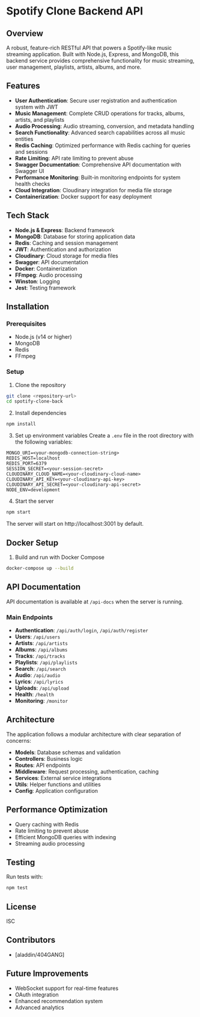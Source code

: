 # Spotify Clone Backend API

## Overview

A robust, feature-rich RESTful API that powers a Spotify-like music streaming application. Built with Node.js, Express, and MongoDB, this backend service provides comprehensive functionality for music streaming, user management, playlists, artists, albums, and more.

## Features

- **User Authentication**: Secure user registration and authentication system with JWT
- **Music Management**: Complete CRUD operations for tracks, albums, artists, and playlists
- **Audio Processing**: Audio streaming, conversion, and metadata handling
- **Search Functionality**: Advanced search capabilities across all music entities
- **Redis Caching**: Optimized performance with Redis caching for queries and sessions
- **Rate Limiting**: API rate limiting to prevent abuse
- **Swagger Documentation**: Comprehensive API documentation with Swagger UI
- **Performance Monitoring**: Built-in monitoring endpoints for system health checks
- **Cloud Integration**: Cloudinary integration for media file storage
- **Containerization**: Docker support for easy deployment

## Tech Stack

- **Node.js & Express**: Backend framework
- **MongoDB**: Database for storing application data
- **Redis**: Caching and session management
- **JWT**: Authentication and authorization
- **Cloudinary**: Cloud storage for media files
- **Swagger**: API documentation
- **Docker**: Containerization
- **FFmpeg**: Audio processing
- **Winston**: Logging
- **Jest**: Testing framework

## Installation

### Prerequisites

- Node.js (v14 or higher)
- MongoDB
- Redis
- FFmpeg

### Setup

1. Clone the repository
```bash
git clone <repository-url>
cd spotify-clone-back
```

2. Install dependencies
```bash
npm install
```

3. Set up environment variables
Create a `.env` file in the root directory with the following variables:
```
MONGO_URI=<your-mongodb-connection-string>
REDIS_HOST=localhost
REDIS_PORT=6379
SESSION_SECRET=<your-session-secret>
CLOUDINARY_CLOUD_NAME=<your-cloudinary-cloud-name>
CLOUDINARY_API_KEY=<your-cloudinary-api-key>
CLOUDINARY_API_SECRET=<your-cloudinary-api-secret>
NODE_ENV=development
```

4. Start the server
```bash
npm start
```

The server will start on http://localhost:3001 by default.

## Docker Setup

1. Build and run with Docker Compose
```bash
docker-compose up --build
```

## API Documentation

API documentation is available at `/api-docs` when the server is running.

### Main Endpoints

- **Authentication**: `/api/auth/login`, `/api/auth/register`
- **Users**: `/api/users`
- **Artists**: `/api/artists`
- **Albums**: `/api/albums`
- **Tracks**: `/api/tracks`
- **Playlists**: `/api/playlists`
- **Search**: `/api/search`
- **Audio**: `/api/audio`
- **Lyrics**: `/api/lyrics`
- **Uploads**: `/api/upload`
- **Health**: `/health`
- **Monitoring**: `/monitor`

## Architecture

The application follows a modular architecture with clear separation of concerns:

- **Models**: Database schemas and validation
- **Controllers**: Business logic
- **Routes**: API endpoints
- **Middleware**: Request processing, authentication, caching
- **Services**: External service integrations
- **Utils**: Helper functions and utilities
- **Config**: Application configuration

## Performance Optimization

- Query caching with Redis
- Rate limiting to prevent abuse
- Efficient MongoDB queries with indexing
- Streaming audio processing

## Testing

Run tests with:
```bash
npm test
```

## License

ISC

## Contributors

- [aladdin/404GANG]

## Future Improvements

- WebSocket support for real-time features
- OAuth integration
- Enhanced recommendation system
- Advanced analytics 